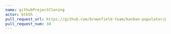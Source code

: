 ```yaml
---
name: githubProjectCloning
actor: btk5h
pull_request_url: https://github.com/brownfield-team/kanban-populator/pull/34
pull_request_num: 34
---
```

